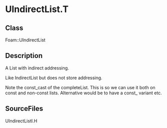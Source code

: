 # UIndirectList.T 
## Class
Foam::UIndirectList

## Description
A List with indirect addressing.

Like IndirectList but does not store addressing.

Note the const_cast of the completeList. This is so we can use it both
on const and non-const lists. Alternative would be to have a const_
variant etc.

## SourceFiles
UIndirectListI.H

